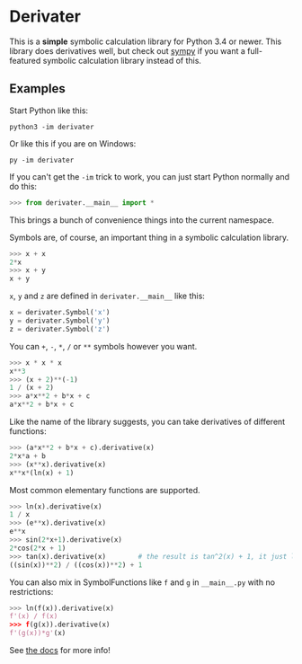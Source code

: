 # Derivater

This is a **simple** symbolic calculation library for Python 3.4 or newer. This
library does derivatives well, but check out [sympy](http://www.sympy.org/) if
you want a full-featured symbolic calculation library instead of this.

## Examples

Start Python like this:

    python3 -im derivater

Or like this if you are on Windows:

    py -im derivater

If you can't get the `-im` trick to work, you can just start Python normally
and do this:

```python
>>> from derivater.__main__ import *
```

This brings a bunch of convenience things into the current namespace.

Symbols are, of course, an important thing in a symbolic calculation library.

```python
>>> x + x
2*x
>>> x + y
x + y
```

`x`, `y` and `z` are defined in `derivater.__main__` like this:

```python
x = derivater.Symbol('x')
y = derivater.Symbol('y')
z = derivater.Symbol('z')
```

You can `+`, `-`, `*`, `/` or `**` symbols however you want.

```python
>>> x * x * x
x**3
>>> (x + 2)**(-1)
1 / (x + 2)
>>> a*x**2 + b*x + c
a*x**2 + b*x + c
```

Like the name of the library suggests, you can take derivatives of different
functions:

```python
>>> (a*x**2 + b*x + c).derivative(x)
2*x*a + b
>>> (x**x).derivative(x)
x**x*(ln(x) + 1)
```

Most common elementary functions are supported.

```python
>>> ln(x).derivative(x)
1 / x
>>> (e**x).derivative(x)
e**x
>>> sin(2*x+1).derivative(x)
2*cos(2*x + 1)
>>> tan(x).derivative(x)        # the result is tan^2(x) + 1, it just looks a bit messy
((sin(x))**2) / ((cos(x))**2) + 1
```

You can also mix in SymbolFunctions like `f` and `g` in `__main__.py` with no
restrictions:

```python
>>> ln(f(x)).derivative(x)
f'(x) / f(x)
>>> f(g(x)).derivative(x)
f'(g(x))*g'(x)
```

See [the docs](https://akuli.github.io/derivater/) for more info!
